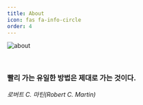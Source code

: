 ```yaml
---
title: About
icon: fas fa-info-circle
order: 4
---
```

![about](https://user-images.githubusercontent.com/109357459/180232617-06816704-d374-40fd-ae1f-7f733b764049.jpg)


&nbsp;  



### 빨리 가는 유일한 방법은 제대로 가는 것이다.  
_로버트 C. 마틴(Robert C. Martin)_